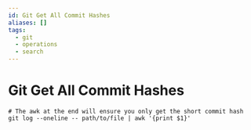 ```yaml
---
id: Git Get All Commit Hashes
aliases: []
tags:
  - git
  - operations
  - search
---
```


# Git Get All Commit Hashes

```shell
# The awk at the end will ensure you only get the short commit hash
git log --oneline -- path/to/file | awk '{print $1}'
``` 